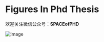 # Figures In Phd Thesis
欢迎关注微信公众号：**SPACEofPHD**

![image](https://github.com/AstroH-Peng/FiguresInPhdThesis/blob/master/qrcode_for_gh_680cad214213_430.jpg)
